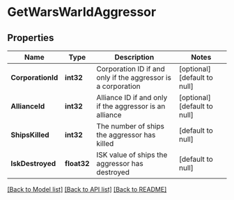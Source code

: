 # GetWarsWarIdAggressor

## Properties
Name | Type | Description | Notes
------------ | ------------- | ------------- | -------------
**CorporationId** | **int32** | Corporation ID if and only if the aggressor is a corporation | [optional] [default to null]
**AllianceId** | **int32** | Alliance ID if and only if the aggressor is an alliance | [optional] [default to null]
**ShipsKilled** | **int32** | The number of ships the aggressor has killed | [default to null]
**IskDestroyed** | **float32** | ISK value of ships the aggressor has destroyed | [default to null]

[[Back to Model list]](../README.md#documentation-for-models) [[Back to API list]](../README.md#documentation-for-api-endpoints) [[Back to README]](../README.md)


